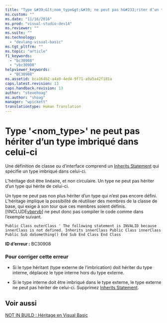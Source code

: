 ```yaml
---
title: "Type &#39;&lt;nom_type&gt;&#39; ne peut pas h&#233;riter d’un type imbriqu&#233; dans celui-ci | Microsoft Docs"
ms.custom: ""
ms.date: "11/16/2016"
ms.prod: "visual-studio-dev14"
ms.reviewer: ""
ms.suite: ""
ms.technology: 
  - "devlang-visual-basic"
ms.tgt_pltfrm: ""
ms.topic: "article"
f1_keywords: 
  - "bc30908"
  - "vbc30908"
helpviewer_keywords: 
  - "BC30908"
ms.assetid: bca164b2-a4a9-4ed4-9f71-a9a5a42f181a
caps.latest.revision: 13
caps.handback.revision: 13
author: "stevehoag"
ms.author: "shoag"
manager: "wpickett"
translationtype: Human Translation
---
```

# Type &#39;&lt;nom_type&gt;&#39; ne peut pas h&#233;riter d’un type imbriqu&#233; dans celui-ci
Une définition de classe ou d’interface comprend un [Inherits Statement](../../visual-basic/language-reference/statements/inherits-statement.md) qui spécifie un type imbriqué dans celui\-ci.  
  
 L’héritage doit être linéaire, et non circulaire. Un type ne peut pas hériter d’un type qui hérite de celui\-ci.  
  
 Un type ne peut pas non plus hériter d’un type qui n’est pas encore défini. L’héritage implique la possibilité de réutiliser des membres de la classe de base, qui exige à son tour que ces membres soient définis.[!INCLUDE[vbprvb](../../csharp/programming-guide/concepts/linq/includes/vbprvb_md.md)] ne peut donc pas compiler le code comme dans l’exemple suivant.  
  
```  
Public Class outerClass ' The following statement is INVALID because innerClass is not defined. Inherits innerClass Public Class innerClass Public Sub doSomething() End Sub End Class End Class  
```  
  
 **ID d’erreur :** BC30908  
  
### Pour corriger cette erreur  
  
-   Si le type héritant \(type externe de l’imbrication\) doit hériter du type interne, déplacez le type interne hors du type externe.  
  
-   Si le type interne doit être imbriqué dans le type externe, le type externe ne peut pas hériter de celui\-ci. Supprimez [Inherits Statement](../../visual-basic/language-reference/statements/inherits-statement.md).  
  
## Voir aussi  
 [NOT IN BUILD : Héritage en Visual Basic](http://msdn.microsoft.com/fr-fr/e5e6e240-ed31-4657-820c-079b7c79313c)